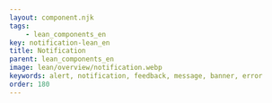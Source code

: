```yaml
---
layout: component.njk
tags: 
    - lean_components_en
key: notification-lean_en
title: Notification
parent: lean_components_en
image: lean/overview/notification.webp
keywords: alert, notification, feedback, message, banner, error
order: 180
---
```


